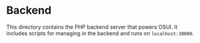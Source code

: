 # Backend

This directory contains the PHP backend server that powers OSUI. 
It includes scripts for managing in the backend and 
runs on `localhost:30000`.